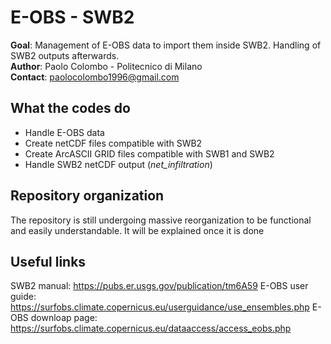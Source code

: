 # E-OBS - SWB2
**Goal**: Management of E-OBS data to import them inside SWB2. Handling of SWB2 outputs afterwards.\
**Author**: Paolo Colombo - Politecnico di Milano\
**Contact**: paolocolombo1996@gmail.com

## What the codes do
- Handle E-OBS data
- Create netCDF files compatible with SWB2
- Create ArcASCII GRID files compatible with SWB1 and SWB2
- Handle SWB2 netCDF output (*net_infiltration*)

## Repository organization
The repository is still undergoing massive reorganization to be functional and easily understandable.
It will be explained once it is done

## Useful links
SWB2 manual: https://pubs.er.usgs.gov/publication/tm6A59
E-OBS user guide: https://surfobs.climate.copernicus.eu/userguidance/use_ensembles.php
E-OBS downloap page: https://surfobs.climate.copernicus.eu/dataaccess/access_eobs.php
